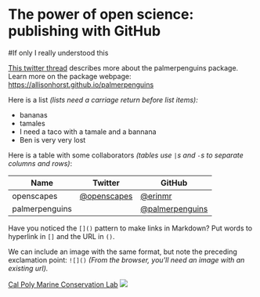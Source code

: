 # The power of open science: publishing with GitHub
#If only I really understood this

[This twitter thread](https://twitter.com/allison_horst/status/1287772985630191617) describes more about the palmerpenguins package. 
Learn more on the package webpage: <https://allisonhorst.github.io/palmerpenguins>

Here is a list *(lists need a carriage return before list items):*

- bananas
- tamales
- I need a taco with a tamale and a bannana
- Ben is very very lost

Here is a table with some collaborators *(tables use `|`s and `-`s to separate columns and rows)*:


Name | Twitter | GitHub
-----|---------|--------
openscapes | [@openscapes](https://twitter.com/openscapes) | [@erinmr](https://github.com/openscapes)
palmerpenguins |  | [@palmerpenguins](https://github.com/allisonhorst/palmerpenguins)

Have you noticed the `[]()` pattern to make links in Markdown? Put words to hyperlink in `[]` and the URL in `()`. 

We can include an image with the same format, but note the preceding exclamation point: `![]()` *(From the browser, you'll need an image with an existing url).* 

[Cal Poly Marine Conservation Lab](https://www.marineconservationlab.org/)
![](https://i.picsum.photos/id/866/200/300.jpg?hmac=rcadCENKh4rD6MAp6V_ma-AyWv641M4iiOpe1RyFHeI)

